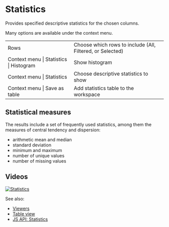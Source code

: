 <!-- TITLE: Statistics -->
<!-- SUBTITLE: -->

# Statistics

Provides specified descriptive statistics for the chosen columns.

Many options are available under the context menu.

|                                     |                                                           |
|-----------------------------------------|-----------------------------------------------------------|
| Rows                                    | Choose which rows to include (All, Filtered, or Selected) |
| Context menu \| Statistics \| Histogram | Show histogram                                            |
| Context menu \| Statistics              | Choose descriptive statistics to show                     |
| Context menu \| Save as table           | Add statistics table to the workspace                     |

## Statistical measures

The results include a set of frequently used statistics, among them the measures of central tendency and dispersion:

* arithmetic mean and median
* standard deviation
* minimum and maximum
* number of unique values
* number of missing values

## Videos

[![Statistics](../../uploads/youtube/visualizations2.png "Open on Youtube")](https://www.youtube.com/watch?v=7MBXWzdC0-I&t=2863s)

See also:

* [Viewers](../viewers.md)
* [Table view](../../overview/table-view.md)
* [JS API: Statistics](https://public.datagrok.ai/js/samples/ui/viewers/types/statistics)
